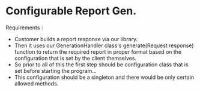 # Configurable Report Gen.
Requirements : 
 - Customer builds a report response via our library.
 - Then it uses our GenerationHandler class's generate(Request response) function to return the required report in proper format based on the configuration that is set by the client themselves.
 - So prior to all of this the first step should be configuration class that is set before starting the program...
 - This configuration should be a singleton and there would be only certain allowed methods.
